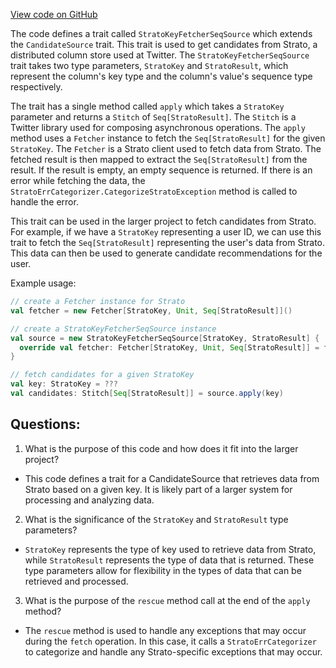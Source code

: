 [View code on GitHub](https://github.com/misbahsy/the-algorithm/product-mixer/core/src/main/scala/com/twitter/product_mixer/core/functional_component/candidate_source/strato/StratoKeyFetcherSeqSource.scala)

The code defines a trait called `StratoKeyFetcherSeqSource` which extends the `CandidateSource` trait. This trait is used to get candidates from Strato, a distributed column store used at Twitter. The `StratoKeyFetcherSeqSource` trait takes two type parameters, `StratoKey` and `StratoResult`, which represent the column's key type and the column's value's sequence type respectively.

The trait has a single method called `apply` which takes a `StratoKey` parameter and returns a `Stitch` of `Seq[StratoResult]`. The `Stitch` is a Twitter library used for composing asynchronous operations. The `apply` method uses a `Fetcher` instance to fetch the `Seq[StratoResult]` for the given `StratoKey`. The `Fetcher` is a Strato client used to fetch data from Strato. The fetched result is then mapped to extract the `Seq[StratoResult]` from the result. If the result is empty, an empty sequence is returned. If there is an error while fetching the data, the `StratoErrCategorizer.CategorizeStratoException` method is called to handle the error.

This trait can be used in the larger project to fetch candidates from Strato. For example, if we have a `StratoKey` representing a user ID, we can use this trait to fetch the `Seq[StratoResult]` representing the user's data from Strato. This data can then be used to generate candidate recommendations for the user. 

Example usage:

```scala
// create a Fetcher instance for Strato
val fetcher = new Fetcher[StratoKey, Unit, Seq[StratoResult]]()

// create a StratoKeyFetcherSeqSource instance
val source = new StratoKeyFetcherSeqSource[StratoKey, StratoResult] {
  override val fetcher: Fetcher[StratoKey, Unit, Seq[StratoResult]] = fetcher
}

// fetch candidates for a given StratoKey
val key: StratoKey = ???
val candidates: Stitch[Seq[StratoResult]] = source.apply(key)
```
## Questions: 
 1. What is the purpose of this code and how does it fit into the larger project?
- This code defines a trait for a CandidateSource that retrieves data from Strato based on a given key. It is likely part of a larger system for processing and analyzing data.

2. What is the significance of the `StratoKey` and `StratoResult` type parameters?
- `StratoKey` represents the type of key used to retrieve data from Strato, while `StratoResult` represents the type of data that is returned. These type parameters allow for flexibility in the types of data that can be retrieved and processed.

3. What is the purpose of the `rescue` method call at the end of the `apply` method?
- The `rescue` method is used to handle any exceptions that may occur during the `fetch` operation. In this case, it calls a `StratoErrCategorizer` to categorize and handle any Strato-specific exceptions that may occur.